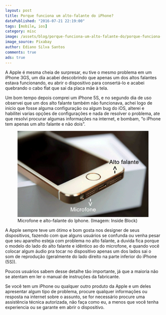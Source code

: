 ```yaml
---
layout: post
title: Porque funciona um alto-falante do iPhone?
datePublished: "2016-07-21 22:19:00"
tags: [mobile, ios]
category: misc
image: /assets/blog/porque-funciona-um-alto-falante-do/porque-funciona-um-alto-falante-do.jpg
image_source: Pixabay
author: Ediano Silva Santos
comments: true
ads: true
---
```


A Apple é mesma cheia de surpresar, eu tive o mesmo problema em um iPhone 3GS, um dia acabei descobrindo que apenas um dos altos falantes estava funcionando, eu abrir o dispositivo para consertá-lo e acabei quebrando o cabo flat que sai da placa mãe à tela.

Um bom tempo depois comprei um iPhone 5S, e no segundo dia de uso observei que um dos alto falante também não funcionava, achei logo de inicio que fosse alguma configuração ou algum bug do iOS, alterei e habilitei varias opções de configurações e nada de resolver o problema, ate que resolvi procurar algumas informações na internet, e bombam, “o iPhone tem apenas um alto falante e não dois”.

<figure class="image">
<img alt="Microfone e alto-falante do Iphone" src="/assets/blog/porque-funciona-um-alto-falante-do/iphone-microfone-alto-falante.jpg">
<figcaption>Microfone e alto-falante do Iphone. (Imagem: Inside Block)</figcaption>
</figure>

A Apple sempre teve um ótimo e bom gosta nos designer de seus dispositivos, fazendo com que alguns usuários se confunda ou venha pesar que seu aparelho esteja com problema no alto falante, a duvida fica porque o modelo do lado do alto falante e idêntico ao do microfone, e quando você colocar algum áudio pra tocar no dispositivo apenas um dos lados sai o som de reprodução (geralmente do lado direito na parte inferior do iPhone (5S)).

Poucos usuários sabem desse detalhe tão importante, já que a maioria não se atentam em ler o manual de instruções da fabricante.

Se você tem um iPhone ou qualquer outro produto da Apple e um deles apresentar algum tipo de problema, procure qualquer informações ou resposta na internet sobre o assunto, se for necessário procure uma assistência técnica autorizada, não faça como eu, a menos que você tenha experiencia ou se garante em abrir o dispositivo.